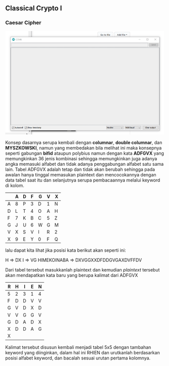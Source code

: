## Classical Crypto I

### Caesar Cipher

![](https://github.com/tjakra-birawa/Keamanan_Komputer_Arduino/blob/master/Dokumentasi/adfgvx.gif?raw=true)

Konsep dasarnya serupa kembali dengan **columnar**, **double columnar**, dan **MYSZKOWSKI**, namun yang membedakan bila melihat ini maka konsepnya seperti gabungan **bifid** ataupun polybius namun dengan kata **ADFGVX** yang memungkinkan 36 jenis kombinasi sehingga memungkinkan juga adanya angka memasuki alfabet dan tidak adanya penggabungan alfabet satu sama lain.
Tabel ADFGVX adalah tetap dan tidak akan berubah sehingga pada awalan hanya tinggal memasukan plaintext dan mencocokannya dengan data tabel saat itu dan selanjutnya serupa pembacaannya melalui keyword di kolom.


|     | A   | D   | F   | G   | V   | X   |
| --- | --- | --- | --- | --- | --- | --- |
| A   | 8   | P   | 3   | D   | 1   | N   |
| D   | L   | T   | 4   | O   | A   | H   |
| F   | 7   | K   | B   | C   | 5   | Z   |
| G   | J   | U   | 6   | W   | G   | M   |
| V   | X   | S   | V   | I   | R   | 2   |
| X   | 9   | E   | Y   | 0   | F   | Q   |

lalu dapat kita lihat jika posisi kata berikut akan seperti ini:

H => DX
I => VG
HIMEKOINABA => DXVGGXXDFDDGVGAXDVFFDV

Dari tabel tersebut masukkanlah plaintext dan kemudian *plaintext* tersebut akan mendapatkan kata baru yang berupa kalimat dari ADFGVX

| R   | H   | I   | E   | N   |
| --- | --- | --- | --- | --- |
| 5   | 2   | 3   | 1   | 4   |
| F   | D   | D   | V   | V   |
| G   | V   | D   | X   | D   | 
| V   | V   | G   | G   | V   | 
| G   | D   | A   | D   | X   | 
| X   | D   | D   | A   | G   | 
| X   |     |     |     |     | 

Kalimat tersebut disusun kembali menjadi tabel 5x5 dengan tambahan keyword yang diinginkan, dalam hal ini RHIEN dan urutkanlah berdasarkan posisi alfabet keyword, dan bacalah sesuai urutan pertama kolomnya.
